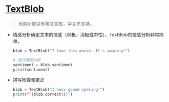# [TextBlob](https://github.com/sloria/TextBlob)

> 当前功能只有英文实现，中文不支持。

- 情感分析确定文本的情感（积极、消极或中性），TextBlob的情感分析非常简单。
  ```python
  blob = TextBlob("I love this movie. It's amazing!")

  # 进行情感分析
  sentiment = blob.sentiment
  print(sentiment)
  ```
- 拼写检查和更正
  ```python
  blob = TextBlob("I havv goood speling!")
  print(f"{blob.correct()}")
  ```